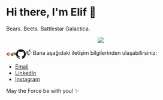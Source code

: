 # Hi there, I'm Elif 👋

Bears. Beets. Battlestar Galactica.

<p align="center">
  <img src="[https://tenor.com/tr/view/michael-scott-its-britney-bitch-car-shade-the-office-gif-5065363](https://www.google.com/url?sa=i&url=https%3A%2F%2Fgfycat.com%2Fgifs%2Fsearch%2Fits%2Bbritney%2Bbitch%2Bmichael%2Bscott&psig=AOvVaw07l-SEJ2LeYjt8JJFilKzx&ust=1684428920894000&source=images&cd=vfe&ved=0CBEQjRxqFwoTCPjkwO7o_P4CFQAAAAAdAAAAABAx)" width="400" />
</p>

<img align="left" alt="Git" width="26px" src="https://raw.githubusercontent.com/github/explore/80688e429a7d4ef2fca1e82350fe8e3517d3494d/topics/git/git.png" />
<img align="left" alt="GitHub" width="26px" src="https://raw.githubusercontent.com/github/explore/78df643247d429f6cc873026c0622819ad797942/topics/github/github.png" />

📫 Bana aşağıdaki iletişim bilgilerinden ulaşabilirsiniz:

- [Email](elifhusnaturkay@hotmail.com)
- [LinkedIn](https://www.linkedin.com/in/elifhusnaturkay/)
- [Instagram](https://www.instagram.com/experienctr/)

May the Force be with you! ✨
